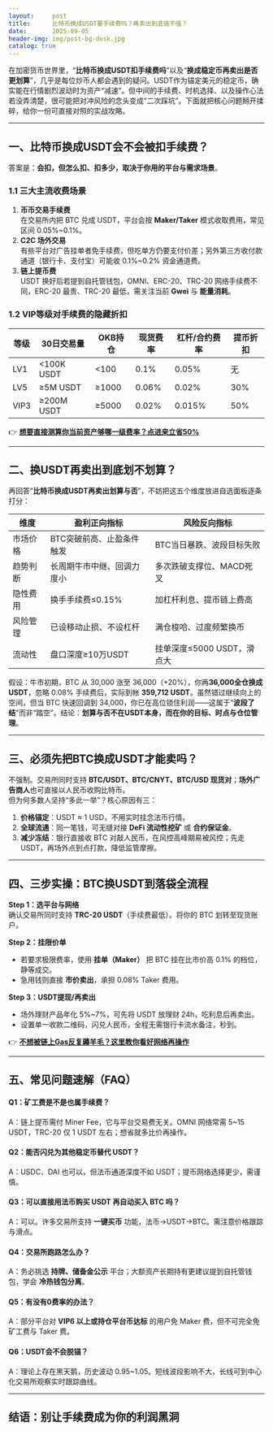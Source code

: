 ```yaml
---
layout:     post
title:      比特币换成USDT要手续费吗？再卖出到底值不值？
date:       2025-09-05
header-img: img/post-bg-desk.jpg
catalog: true
---
```


在加密货币世界里，“**比特币换成USDT扣手续费吗**”以及“**换成稳定币再卖出是否更划算**”，几乎是每位炒币人都会遇到的疑问。USDT作为锚定美元的稳定币，确实能在行情剧烈波动时为资产“减速”。但中间的手续费、时机选择、以及操作心法若没弄清楚，很可能把对冲风险的念头变成“二次踩坑”。下面就把核心问题掰开揉碎，给你一份可直接对照的实战攻略。

---

## 一、比特币换成USDT会不会被扣手续费？

答案是：**会扣，但怎么扣、扣多少，取决于你用的平台与需求场景**。

### 1.1 三大主流收费场景

1. **币币交易手续费**  
   在交易所内把 BTC 兑成 USDT，平台会按 **Maker/Taker** 模式收取费用，常见区间 0.05%~0.1%。  
2. **C2C 场外交易**  
   有些平台对广告挂单者免手续费，但吃单方仍要支付价差；另外第三方收付款通道（银行卡、支付宝）可能收 0.1%~0.2% 资金通道费。  
3. **链上提币费**  
   USDT 换好后若提到自托管钱包，OMNI、ERC-20、TRC-20 网络手续费不同，ERC-20 最贵、TRC-20 最低，需关注当前 **Gwei** 与 **能量消耗**。

### 1.2 VIP等级对手续费的隐藏折扣

| 等级 | 30日交易量 | OKB持仓 | 现货费率 | 杠杆/合约费率 | 提币折扣 |
|---|---|---|---|---|---|
| LV1 | <100K USDT | <100 | 0.1% | 0.05% | 无 |
| LV5 | ≥5M USDT | ≥1000 | 0.06% | 0.02% | 30% |
| VIP3 | ≥200M USDT | ≥5000 | 0.02% | 0.015% | 50% |

👉 [**想要直接测算你当前资产够哪一级费率？点进来立省50%**](https://okxdog.com/)

---

## 二、换USDT再卖出到底划不划算？

再回答“**比特币换成USDT再卖出划算与否**”，不妨把这五个维度放进自选面板逐条打分：

| 维度 | 盈利正向指标 | 风险反向指标 |
|------|--------------|--------------|
| 市场价格 | BTC突破前高、止盈条件触发 | BTC当日暴跌、波段目标失败 |
| 趋势判断 | 长周期牛市中继、回调力度小 | 多次跌破支撑位、MACD死叉 |
| 隐性费用 | 换手手续费≤0.15% | 加杠杆利息、提币链上费高 |
| 风险管理 | 已设移动止损、不设杠杆 | 满仓梭哈、过度频繁换币 |
| 流动性 | 盘口深度≥10万USDT | 挂单深度≤5000 USDT，滑点大 |

假设：牛市初期，BTC 从 30,000 涨至 36,000（+20%），你再**36,000全仓换成USDT**，忽略 0.08% 手续费后，实际到帐 **359,712 USDT**。虽然错过继续向上的空间，但当 BTC 快速回调到 34,000，你已在高位锁住利润——这属于“**波段了结**”而非“踏空”。结论：**划算与否不在USDT本身，而在你的目标、时点与仓位管理**。

---

## 三、必须先把BTC换成USDT才能卖吗？

不强制。交易所同时支持 **BTC/USDT、BTC/CNYT、BTC/USD 现货对**；**场外广告商人**也可直接以人民币收购比特币。  
但为何多数人坚持“多此一举”？核心原因有三：

1. **价格锚定**：USDT ≈ 1 USD，不用实时挂念法币行情。  
2. **全球流通**：同一笔钱，可无缝对接 **DeFi 流动性挖矿** 或 **合约保证金**。  
3. **减少冻结**：银行直接收 BTC 对敲人民币，在风控高峰期易被风控；先走 USDT，再场外点到点打款，降低监管摩擦。

---

## 四、三步实操：BTC换USDT到落袋全流程

**Step 1：选平台与网络**  
确认交易所同时支持 **TRC-20 USDT**（手续费最低）。将你的 BTC 划转至现货账户。

**Step 2：挂限价单**  
- 若要求极限费率，使用 **挂单（Maker）** 把 BTC 挂在比市价高 0.1% 的档位，静等成交。  
- 急用钱则直接 **市价卖出**，承担 0.08% Taker 费用。

**Step 3：USDT提现/再卖出**  
- 场外理财产品年化 5%~7%，可先将 USDT 放理财 24h，吃利息后再卖出。  
- 设置单一收款二维码，闪兑人民币，全程无需银行卡流水备注，秒到。

👉 [**不想被链上Gas反复薅羊毛？这里教你看好网络再操作**](https://okxdog.com/)

---

## 五、常见问题速解（FAQ）

#### Q1：矿工费是不是也属手续费？
A：链上提币需付 Miner Fee，它与平台交易费无关。OMNI 网络常需 5~15 USDT，TRC-20 仅 1 USDT 左右；想省就多比价再操作。

#### Q2：能否闪兑为其他稳定币替代 USDT？
A：USDC、DAI 也可以，但法币通道深度不如 USDT；提币网络选择更少，需谨慎。

#### Q3：可以直接用法币购买 USDT 再自动买入 BTC 吗？
A：可以。许多交易所支持 **一键买币** 功能，法币→USDT→BTC。需注意价格跟踪与滑点。

#### Q4：交易所跑路怎么办？
A：务必挑选 **持牌、储备金公示** 平台；大额资产长期持有更建议提到自托管钱包，学会 **冷热钱包分离**。

#### Q5：有没有0费率的办法？
A：部分平台对 **VIP6 以上或持仓平台币达标** 的用户免 Maker 费，但不可完全免矿工费与 Taker 费。

#### Q6：USDT会不会脱锚？
A：理论上存在黑天鹅，历史波动 0.95~1.05。短线波段影响不大，长线可到中心化交易所观察实时跟踪曲线。

---

## 结语：别让手续费成为你的利润黑洞